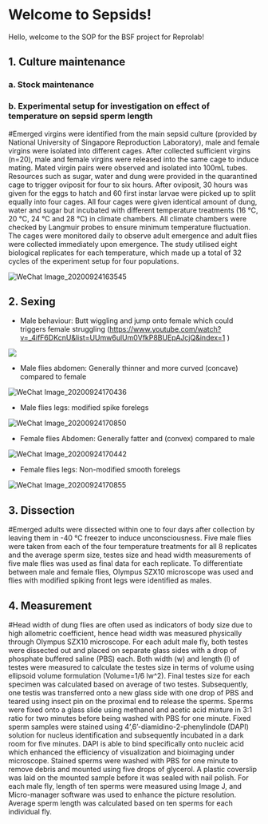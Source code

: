 Welcome to Sepsids!
===================
Hello, welcome to the SOP for the BSF project for Reprolab!

## 1. Culture maintenance

   ### a. Stock maintenance

   ### b. Experimental setup for investigation on effect of temperature on sepsid sperm length
#Emerged virgins were identified from the main sepsid culture (provided by National University of Singapore Reproduction Laboratory), male and female virgins were isolated into different cages. After collected sufficient virgins (n=20), male and female virgins were released into the same cage to induce mating. Mated virgin pairs were observed and isolated into 100mL tubes. Resources such as sugar, water and dung were provided in the quarantined cage to trigger oviposit for four to six hours. After oviposit, 30 hours was given for the eggs to hatch and 60 first instar larvae were picked up to split equally into four cages. All four cages were given identical amount of dung, water and sugar but incubated with different temperature treatments (16 ℃, 20 ℃, 24 ℃ and 28 ℃) in climate chambers. All climate chambers were checked by Langmuir probes to ensure minimum temperature fluctuation. The cages were monitored daily to observe adult emergence and adult flies were collected immediately upon emergence. The study utilised eight biological replicates for each temperature, which made up a total of 32 cycles of the experiment setup for four populations. 

![WeChat Image_20200924163545](https://user-images.githubusercontent.com/70126145/94122239-e4717380-fe84-11ea-8a62-8ff8c5b06ea0.png)


## 2. Sexing 
- Male behaviour: Butt wiggling and jump onto female which could triggers female struggling (https://www.youtube.com/watch?v=_4ifF6DKcnU&list=UUmw6ulUm0VfkP8BUEpAJcjQ&index=1 )

![](https://j.gifs.com/4QOgn2.gif)

- Male flies abdomen: Generally thinner and more curved (concave) compared to female

![WeChat Image_20200924170436](https://user-images.githubusercontent.com/70126145/94124843-1cc68100-fe88-11ea-9228-e9c50812b2a4.png)

- Male flies legs: modified spike forelegs 

![WeChat Image_20200924170850](https://user-images.githubusercontent.com/70126145/94125228-ad04c600-fe88-11ea-97ad-6dd35e4e2e98.png)


- Female flies Abdomen: Generally fatter and (convex) compared to male 

![WeChat Image_20200924170442](https://user-images.githubusercontent.com/70126145/94124900-34056e80-fe88-11ea-9097-005d6d1fe585.png)

- Female flies legs: Non-modified smooth forelegs

![WeChat Image_20200924170855](https://user-images.githubusercontent.com/70126145/94125281-bdb53c00-fe88-11ea-8a91-3784ac09dbef.png)


## 3. Dissection 

#Emerged adults were dissected within one to four days after collection by leaving them in -40 ℃ freezer to induce unconsciousness. Five male flies were taken from each of the four temperature treatments for all 8 replicates and the average sperm size, testes size and head width measurements of five male flies was used as final data for each replicate. To differentiate between male and female flies, Olympus SZX10 microscope was used and flies with modified spiking front legs were identified as males. 

## 4. Measurement

#Head width of dung flies are often used as indicators of body size due to high allometric coefficient, hence head width was measured physically through Olympus SZX10 microscope. For each adult male fly, both testes were dissected out and placed on separate glass sides with a drop of phosphate buffered saline (PBS) each. Both width (w) and length (l) of testes were measured to calculate the testes size in terms of volume using ellipsoid volume formulation (Volume=1/6 lw^2). Final testes size for each specimen was calculated based on average of two testes. Subsequently, one testis was transferred onto a new glass side with one drop of PBS and teared using insect pin on the proximal end to release the sperms. Sperms were fixed onto a glass slide using methanol and acetic acid mixture in 3:1 ratio for two minutes before being washed with PBS for one minute. Fixed sperm samples were stained using 4’,6’-diamidino-2-phenylindole (DAPI) solution for nucleus identification and subsequently incubated in a dark room for five minutes. DAPI is able to bind specifically onto nucleic acid which enhanced the efficiency of visualization and bioimaging under microscope. Stained sperms were washed with PBS for one minute to remove debris and mounted using five drops of glycerol. A plastic coverslip was laid on the mounted sample before it was sealed with nail polish. For each male fly, length of ten sperms were measured using Image J, and Micro-manager software was used to enhance the picture resolution. Average sperm length was calculated based on ten sperms for each individual fly.
